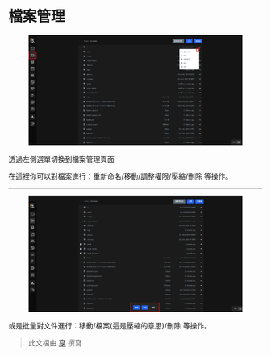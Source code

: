 # 檔案管理

<figure><img src="../../.gitbook/assets/image (76).png" alt=""><figcaption></figcaption></figure>

透過左側選單切換到檔案管理頁面

在這裡你可以對檔案進行：重新命名/移動/調整權限/壓縮/刪除 等操作。

***

<figure><img src="../../.gitbook/assets/image (77).png" alt=""><figcaption></figcaption></figure>

或是批量對文件進行：移動/檔案(這是壓縮的意思)/刪除 等操作。



> 此文檔由 [亨](https://github.com/HansHans135/) 撰寫
